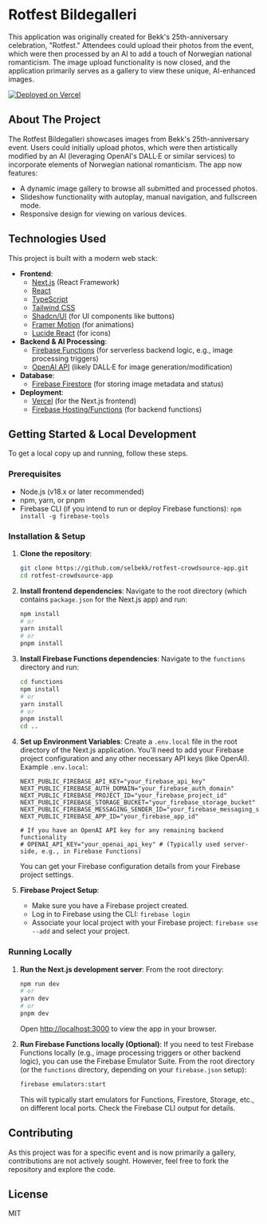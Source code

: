 # Rotfest Bildegalleri

This application was originally created for Bekk's 25th-anniversary celebration, "Rotfest." Attendees could upload their photos from the event, which were then processed by an AI to add a touch of Norwegian national romanticism. The image upload functionality is now closed, and the application primarily serves as a gallery to view these unique, AI-enhanced images.

[![Deployed on Vercel](https://img.shields.io/badge/Deployed%20on-Vercel-black?style=for-the-badge&logo=vercel)](https://vercel.com/kristofer-selbekks-projects/v0-rotfest-crowdsource-app)

## About The Project

The Rotfest Bildegalleri showcases images from Bekk's 25th-anniversary event. Users could initially upload photos, which were then artistically modified by an AI (leveraging OpenAI's DALL·E or similar services) to incorporate elements of Norwegian national romanticism. The app now features:

*   A dynamic image gallery to browse all submitted and processed photos.
*   Slideshow functionality with autoplay, manual navigation, and fullscreen mode.
*   Responsive design for viewing on various devices.

## Technologies Used

This project is built with a modern web stack:

*   **Frontend**:
    *   [Next.js](https://nextjs.org/) (React Framework)
    *   [React](https://reactjs.org/)
    *   [TypeScript](https://www.typescriptlang.org/)
    *   [Tailwind CSS](https://tailwindcss.com/)
    *   [Shadcn/UI](https://ui.shadcn.com/) (for UI components like buttons)
    *   [Framer Motion](https://www.framer.com/motion/) (for animations)
    *   [Lucide React](https://lucide.dev/) (for icons)
*   **Backend & AI Processing**:
    *   [Firebase Functions](https://firebase.google.com/docs/functions) (for serverless backend logic, e.g., image processing triggers)
    *   [OpenAI API](https://openai.com/api/) (likely DALL·E for image generation/modification)
*   **Database**:
    *   [Firebase Firestore](https://firebase.google.com/docs/firestore) (for storing image metadata and status)
*   **Deployment**:
    *   [Vercel](https://vercel.com/) (for the Next.js frontend)
    *   [Firebase Hosting/Functions](https://firebase.google.com/) (for backend functions)

## Getting Started & Local Development

To get a local copy up and running, follow these steps.

### Prerequisites

*   Node.js (v18.x or later recommended)
*   npm, yarn, or pnpm
*   Firebase CLI (if you intend to run or deploy Firebase functions): `npm install -g firebase-tools`

### Installation & Setup

1.  **Clone the repository**:
    ```bash
    git clone https://github.com/selbekk/rotfest-crowdsource-app.git
    cd rotfest-crowdsource-app
    ```

2.  **Install frontend dependencies**:
    Navigate to the root directory (which contains `package.json` for the Next.js app) and run:
    ```bash
    npm install
    # or
    yarn install
    # or
    pnpm install
    ```

3.  **Install Firebase Functions dependencies**:
    Navigate to the `functions` directory and run:
    ```bash
    cd functions
    npm install
    # or
    yarn install
    # or
    pnpm install
    cd ..
    ```

4.  **Set up Environment Variables**:
    Create a `.env.local` file in the root directory of the Next.js application. You'll need to add your Firebase project configuration and any other necessary API keys (like OpenAI).
    Example `.env.local`:
    ```env
    NEXT_PUBLIC_FIREBASE_API_KEY="your_firebase_api_key"
    NEXT_PUBLIC_FIREBASE_AUTH_DOMAIN="your_firebase_auth_domain"
    NEXT_PUBLIC_FIREBASE_PROJECT_ID="your_firebase_project_id"
    NEXT_PUBLIC_FIREBASE_STORAGE_BUCKET="your_firebase_storage_bucket"
    NEXT_PUBLIC_FIREBASE_MESSAGING_SENDER_ID="your_firebase_messaging_sender_id"
    NEXT_PUBLIC_FIREBASE_APP_ID="your_firebase_app_id"

    # If you have an OpenAI API key for any remaining backend functionality
    # OPENAI_API_KEY="your_openai_api_key" # (Typically used server-side, e.g., in Firebase Functions)
    ```
    You can get your Firebase configuration details from your Firebase project settings.

5.  **Firebase Project Setup**:
    *   Make sure you have a Firebase project created.
    *   Log in to Firebase using the CLI: `firebase login`
    *   Associate your local project with your Firebase project: `firebase use --add` and select your project.

### Running Locally

1.  **Run the Next.js development server**:
    From the root directory:
    ```bash
    npm run dev
    # or
    yarn dev
    # or
    pnpm dev
    ```
    Open [http://localhost:3000](http://localhost:3000) to view the app in your browser.

2.  **Run Firebase Functions locally (Optional)**:
    If you need to test Firebase Functions locally (e.g., image processing triggers or other backend logic), you can use the Firebase Emulator Suite.
    From the root directory (or the `functions` directory, depending on your `firebase.json` setup):
    ```bash
    firebase emulators:start
    ```
    This will typically start emulators for Functions, Firestore, Storage, etc., on different local ports. Check the Firebase CLI output for details.

## Contributing

As this project was for a specific event and is now primarily a gallery, contributions are not actively sought. However, feel free to fork the repository and explore the code.

## License

MIT